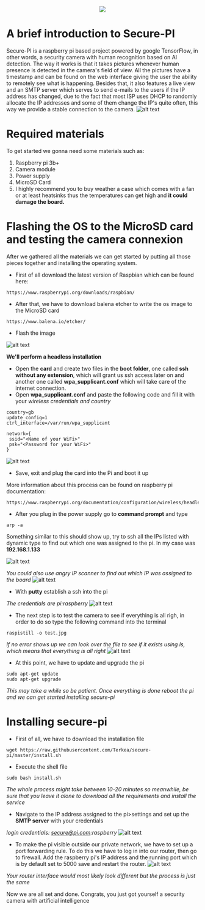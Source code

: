 <p align="center">
  <img src="https://raw.githubusercontent.com/Terkea/secure-pi/master/tutorial/256x256.png">
</p>

# A brief introduction to Secure-PI
Secure-PI is a raspberry pi based project powered by google TensorFlow, in other words, a security camera with human recognition based on AI detection.
The way it works is that it takes pictures whenever human presence is detected in the camera's field of view. All the pictures have a timestamp and can be found on the web interface giving the user the ability to remotely see what is happening. Besides that, it also features a live view and an SMTP server which serves to send e-mails to the users if the IP address has changed, due to the fact that most ISP uses DHCP to randomly allocate the IP addresses and some of them change the IP's quite often, this way we provide a stable connection to the camera.
![alt text](https://raw.githubusercontent.com/Terkea/secure-pi/master/tutorial/secure-pi.png)

# Required materials
To get started we gonna need some materials such as:
1. Raspberry pi 3b+ 
2. Camera module
3. Power supply
4. MicroSD Card
5. I highly recommend you to buy weather a case which comes with a fan or at least heatsinks thus the temperatures can get high and **it could damage the board.**

# Flashing the OS to the MicroSD card and testing the camera connexion

After we gathered all the materials we can get started by putting all those pieces together and installing the operating system.
- First of all download the latest version of Raspbian which can be found here:

~~~
https://www.raspberrypi.org/downloads/raspbian/
~~~

- After that, we have to download balena etcher to write the os image to the MicroSD card

~~~
https://www.balena.io/etcher/
~~~

- Flash the image

![alt text](https://raw.githubusercontent.com/Terkea/secure-pi/master/tutorial/1.png)


**We'll perform a headless installation**


- Open the **card** and create two files in the **boot folder**, one called **ssh without any extension**, which will grant us ssh access later on and another one called **wpa_supplicant.conf** which will take care of the internet connection.
- Open **wpa_supplicant.conf** and paste the following code and fill it with your *wireless credentials and country*

```
country=gb
update_config=1
ctrl_interface=/var/run/wpa_supplicant

network={
 ssid="<Name of your WiFi>"
 psk="<Password for your WiFi>"
}
```

![alt text](https://raw.githubusercontent.com/Terkea/secure-pi/master/tutorial/3.png)

- Save, exit and plug the card into the Pi and boot it up

More information about this process can be found on raspberry pi documentation:

~~~
https://www.raspberrypi.org/documentation/configuration/wireless/headless.md
~~~

- After you plug in the power supply go to **command prompt** and type 
~~~
arp -a
~~~

Something similar to this should show up, try to ssh all the IPs listed with dynamic type to find out which one was assigned to the pi. In my case was **192.168.1.133**

![alt text](https://raw.githubusercontent.com/Terkea/secure-pi/master/tutorial/4.png)

*You could also use angry IP scanner to find out which IP was assigned to the board*
![alt text](https://raw.githubusercontent.com/Terkea/secure-pi/master/tutorial/4a.png)

- With **putty** establish a ssh into the pi

*The credentials are pi:raspberry*
![alt text](https://raw.githubusercontent.com/Terkea/secure-pi/master/tutorial/5.png)

- The next step is to test the camera to see if everything is all righ, in order to do so type the following command into the terminal
~~~
raspistill -o test.jpg
~~~
*If no error shows up we can look over the file to see if it exists using ls, which means that everything is all right*
![alt text](https://raw.githubusercontent.com/Terkea/secure-pi/master/tutorial/7.png)

- At this point, we have to update and upgrade the pi

~~~
sudo apt-get update
sudo apt-get upgrade
~~~

*This may take a while so be patient. Once everything is done reboot the pi and we can get started installing secure-pi*

# Installing secure-pi
- First of all, we have to download the installation file
~~~
wget https://raw.githubusercontent.com/Terkea/secure-pi/master/install.sh
~~~
- Execute the shell file
~~~
sudo bash install.sh
~~~

*The whole process might take between 10-20 minutes so meanwhile, be sure that you leave it alone to download all the requirements and install the service*

- Navigate to the IP address assigned to the pi>settings and set up the **SMTP server** with your credentials

*login credentials: secure@pi.com:raspberry*
![alt text](https://raw.githubusercontent.com/Terkea/secure-pi/master/tutorial/9.png)

- To make the pi visible outside our private network, we have to set up a port forwarding rule. To do this we have to log in into our router, then go to firewall. Add the raspberry pi's IP address and the running port which is by default set to 5000 save and restart the router.
![alt text](https://raw.githubusercontent.com/Terkea/secure-pi/master/tutorial/10.png)

*Your router interface would most likely look different but the process is just the same*

Now we are all set and done. Congrats, you just got yourself a security camera with artificial intelligence
